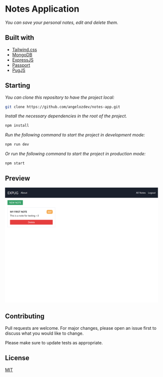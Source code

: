 # Notes Application

_You can save your personal notes, edit and delete them._

## Built with

-  [Tailwind.css](https://tailwindcss.com/)
-  [MongoDB](https://www.mongodb.com/es)
-  [ExpressJS](https://expressjs.com/es/)
-  [Passport](http://www.passportjs.org/)
-  [PugJS](https://pugjs.org/api/getting-started.html)

## Starting

_You can clone this repository to have the project local:_

```bash
git clone https://github.com/angelozdev/notes-app.git
```

_Install the necessary dependencies in the root of the project._

```bash
npm install
```

_Run the following command to start the project in development mode:_

```bash
npm run dev
```

_Or run the following command to start the project in production mode:_

```bash
npm start
```


## Preview
![](./screenshot.png)

## Contributing

Pull requests are welcome. For major changes, please open an issue first to discuss what you would like to change.

Please make sure to update tests as appropriate.

## License

[MIT](https://choosealicense.com/licenses/mit/)
